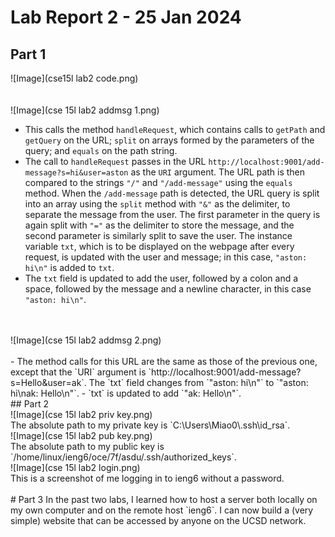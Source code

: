 # Lab Report 2 - 25 Jan 2024
## Part 1
![Image](cse15l lab2 code.png)
<br />
<br />
<br />
![Image](cse 15l lab2 addmsg 1.png)
- This calls the method `handleRequest`, which contains calls to `getPath` and `getQuery` on the URL; `split` on arrays formed by the parameters of the query; and `equals` on the path string.
- The call to `handleRequest` passes in the URL `http://localhost:9001/add-message?s=hi&user=aston` as the `URI` argument. The URL path is then compared to the strings `"/"` and `"/add-message"` using the `equals` method. When the `/add-message` path is detected, the URL query is split into an array using the `split` method with `"&"` as the delimiter, to separate the message from the user. The first parameter in the query is again split with `"="` as the delimiter to store the message, and the second parameter is similarly split to save the user. The instance variable `txt`, which is to be displayed on the webpage after every request, is updated with the user and message; in this case, `"aston: hi\n"` is added to `txt`.
- The `txt` field is updated to add the user, followed by a colon and a space, followed by the message and a newline character, in this case `"aston: hi\n"`.
<br />
<br />
![Image](cse 15l lab2 addmsg 2.png)
<br />
<br />
- The method calls for this URL are the same as those of the previous one, except that the `URI` argument is `http://localhost:9001/add-message?s=Hello&user=ak`. The `txt` field changes from `"aston: hi\n"` to `"aston: hi\nak: Hello\n"`.
- `txt` is updated to add `"ak: Hello\n"`.
<br />
## Part 2
<br />
![Image](cse 15l lab2 priv key.png)
<br />
The absolute path to my private key is `C:\Users\Miao0\.ssh\id_rsa`.
<br />
![Image](cse 15l lab2 pub key.png)
<br />
The absolute path to my public key is `/home/linux/ieng6/oce/7f/asdu/.ssh/authorized_keys`.
<br />
![Image](cse 15l lab2 login.png)
<br />
This is a screenshot of me logging in to ieng6 without a password.
<br />
<br />
# Part 3
In the past two labs, I learned how to host a server both locally on my own computer and on the remote host `ieng6`. I can now build a (very simple) website that can be accessed by anyone on the UCSD network.
